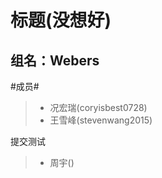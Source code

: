 标题(没想好)
=========
组名：Webers
------------

#成员#
>* 况宏瑞(coryisbest0728)
>* 王雪峰(stevenwang2015)

提交测试

>* 周宇()